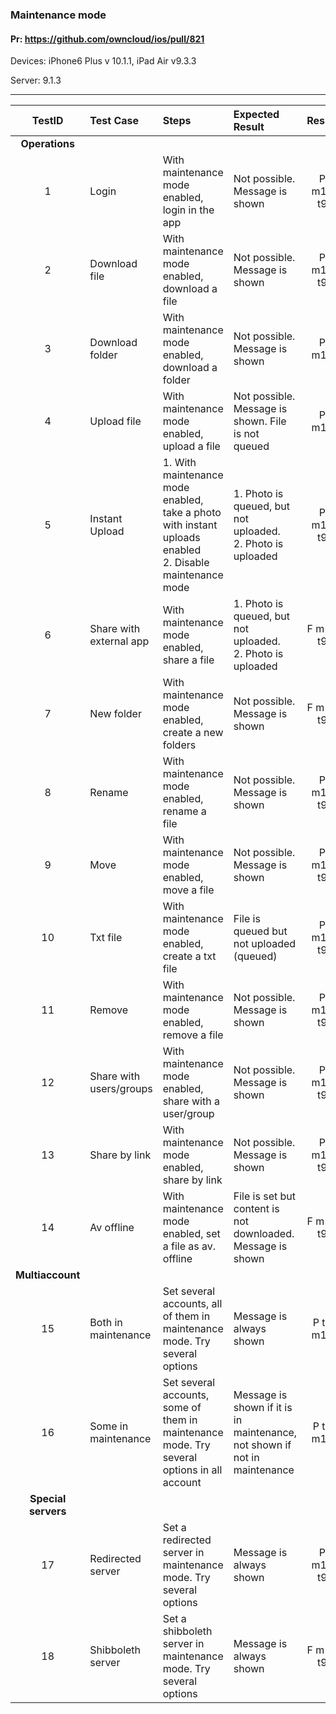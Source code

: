 ###  Maintenance mode 

#### Pr: https://github.com/owncloud/ios/pull/821 

Devices: iPhone6 Plus v 10.1.1, iPad Air v9.3.3

Server: 9.1.3


---

 
| TestID | Test Case | Steps | Expected Result | Result | Related Comment |
| :----: | :-------- | :---- | :-------------- | :----: | :-------------- |
|**Operations**|||||||
| 1 | Login | With maintenance mode enabled, login in the app | Not possible. Message is shown | P m10 t9 |  |
| 2 | Download file| With maintenance mode enabled, download a file | Not possible. Message is shown | P m10 t9|  |
| 3 | Download folder| With maintenance mode enabled, download a folder | Not possible. Message is shown | P m10 |  |
| 4 | Upload file| With maintenance mode enabled, upload a file | Not possible. Message is shown. File is not queued | P m10 |  |
| 5 | Instant Upload | 1. With maintenance mode enabled, take a photo with instant uploads enabled<br> 2. Disable maintenance mode| 1. Photo is queued, but not uploaded.<br>2. Photo is uploaded | P m10 t9|  |
| 6 | Share with external app | With maintenance mode enabled, share a file  | 1. Photo is queued, but not uploaded.<br>2. Photo is uploaded | F m10 t9| No message shown |
| 7 | New folder | With maintenance mode enabled, create a new folders | Not possible. Message is shown | F m10 t9| No message shown |
| 8 | Rename | With maintenance mode enabled, rename a file | Not possible. Message is shown | P m10 t9|  |
| 9 | Move | With maintenance mode enabled, move a file | Not possible. Message is shown | P m10 t9|  |
| 10 | Txt file | With maintenance mode enabled, create a txt file | File is queued but not uploaded (queued) | P m10 t9|  |
| 11 | Remove | With maintenance mode enabled, remove a file | Not possible. Message is shown | P m10 t9|  |
| 12 | Share with users/groups | With maintenance mode enabled, share with a user/group | Not possible. Message is shown | P m10 t9|  |
| 13 | Share by link | With maintenance mode enabled, share by link | Not possible. Message is shown | P m10 t9|  |
| 14 | Av offline | With maintenance mode enabled, set a file as av. offline | File is set but content is not downloaded. Message is shown | F m10 t9| Files and folders behave different |
|**Multiaccount**|||||||
| 15 | Both in maintenance | Set several accounts, all of them in maintenance mode. Try several options | Message is always shown | P t9 m10|  |
| 16 | Some in maintenance | Set several accounts, some of them in maintenance mode. Try several options in all account | Message is shown if it is in maintenance, not shown if not in maintenance | P t9 m10|  |
|**Special servers**|||||||
| 17 | Redirected server | Set a redirected server in maintenance mode. Try several options | Message is always shown | P m10 t9 |  |
| 18 | Shibboleth server | Set a shibboleth server in maintenance mode. Try several options | Message is always shown | F m10 t9 | Maintenance mode not notified |
